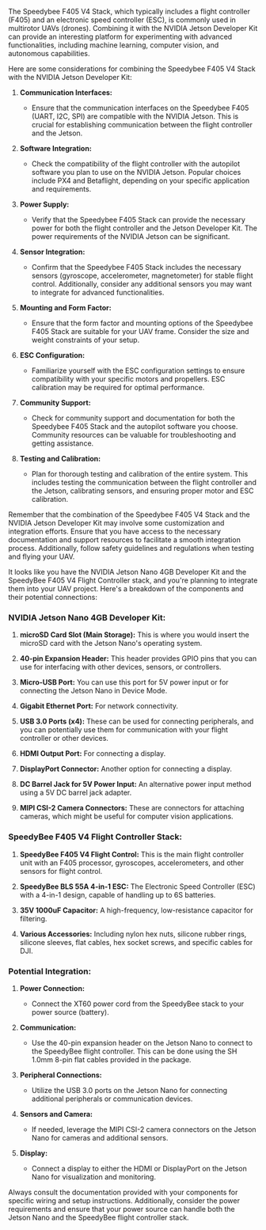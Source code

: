 The Speedybee F405 V4 Stack, which typically includes a flight controller (F405) and an electronic speed controller (ESC), is commonly used in multirotor UAVs (drones). Combining it with the NVIDIA Jetson Developer Kit can provide an interesting platform for experimenting with advanced functionalities, including machine learning, computer vision, and autonomous capabilities.

Here are some considerations for combining the Speedybee F405 V4 Stack with the NVIDIA Jetson Developer Kit:

1. **Communication Interfaces:**
   - Ensure that the communication interfaces on the Speedybee F405 (UART, I2C, SPI) are compatible with the NVIDIA Jetson. This is crucial for establishing communication between the flight controller and the Jetson.

2. **Software Integration:**
   - Check the compatibility of the flight controller with the autopilot software you plan to use on the NVIDIA Jetson. Popular choices include PX4 and Betaflight, depending on your specific application and requirements.

3. **Power Supply:**
   - Verify that the Speedybee F405 Stack can provide the necessary power for both the flight controller and the Jetson Developer Kit. The power requirements of the NVIDIA Jetson can be significant.

4. **Sensor Integration:**
   - Confirm that the Speedybee F405 Stack includes the necessary sensors (gyroscope, accelerometer, magnetometer) for stable flight control. Additionally, consider any additional sensors you may want to integrate for advanced functionalities.

5. **Mounting and Form Factor:**
   - Ensure that the form factor and mounting options of the Speedybee F405 Stack are suitable for your UAV frame. Consider the size and weight constraints of your setup.

6. **ESC Configuration:**
   - Familiarize yourself with the ESC configuration settings to ensure compatibility with your specific motors and propellers. ESC calibration may be required for optimal performance.

7. **Community Support:**
   - Check for community support and documentation for both the Speedybee F405 Stack and the autopilot software you choose. Community resources can be valuable for troubleshooting and getting assistance.

8. **Testing and Calibration:**
   - Plan for thorough testing and calibration of the entire system. This includes testing the communication between the flight controller and the Jetson, calibrating sensors, and ensuring proper motor and ESC calibration.

Remember that the combination of the Speedybee F405 V4 Stack and the NVIDIA Jetson Developer Kit may involve some customization and integration efforts. Ensure that you have access to the necessary documentation and support resources to facilitate a smooth integration process. Additionally, follow safety guidelines and regulations when testing and flying your UAV.

It looks like you have the NVIDIA Jetson Nano 4GB Developer Kit and the SpeedyBee F405 V4 Flight Controller stack, and you're planning to integrate them into your UAV project. Here's a breakdown of the components and their potential connections:

### NVIDIA Jetson Nano 4GB Developer Kit:

1. **microSD Card Slot (Main Storage):** This is where you would insert the microSD card with the Jetson Nano's operating system.

2. **40-pin Expansion Header:** This header provides GPIO pins that you can use for interfacing with other devices, sensors, or controllers.

3. **Micro-USB Port:** You can use this port for 5V power input or for connecting the Jetson Nano in Device Mode.

4. **Gigabit Ethernet Port:** For network connectivity.

5. **USB 3.0 Ports (x4):** These can be used for connecting peripherals, and you can potentially use them for communication with your flight controller or other devices.

6. **HDMI Output Port:** For connecting a display.

7. **DisplayPort Connector:** Another option for connecting a display.

8. **DC Barrel Jack for 5V Power Input:** An alternative power input method using a 5V DC barrel jack adapter.

9. **MIPI CSI-2 Camera Connectors:** These are connectors for attaching cameras, which might be useful for computer vision applications.

### SpeedyBee F405 V4 Flight Controller Stack:

1. **SpeedyBee F405 V4 Flight Control:** This is the main flight controller unit with an F405 processor, gyroscopes, accelerometers, and other sensors for flight control.

2. **SpeedyBee BLS 55A 4-in-1 ESC:** The Electronic Speed Controller (ESC) with a 4-in-1 design, capable of handling up to 6S batteries.

3. **35V 1000uF Capacitor:** A high-frequency, low-resistance capacitor for filtering.

4. **Various Accessories:** Including nylon hex nuts, silicone rubber rings, silicone sleeves, flat cables, hex socket screws, and specific cables for DJI.

### Potential Integration:

1. **Power Connection:**
   - Connect the XT60 power cord from the SpeedyBee stack to your power source (battery).

2. **Communication:**
   - Use the 40-pin expansion header on the Jetson Nano to connect to the SpeedyBee flight controller. This can be done using the SH 1.0mm 8-pin flat cables provided in the package.

3. **Peripheral Connections:**
   - Utilize the USB 3.0 ports on the Jetson Nano for connecting additional peripherals or communication devices.

4. **Sensors and Camera:**
   - If needed, leverage the MIPI CSI-2 camera connectors on the Jetson Nano for cameras and additional sensors.

5. **Display:**
   - Connect a display to either the HDMI or DisplayPort on the Jetson Nano for visualization and monitoring.

Always consult the documentation provided with your components for specific wiring and setup instructions. Additionally, consider the power requirements and ensure that your power source can handle both the Jetson Nano and the SpeedyBee flight controller stack.